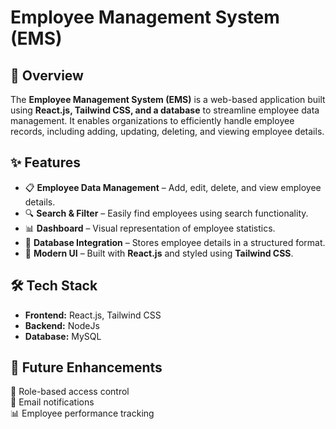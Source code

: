 # Employee Management System (EMS)

## 🚀 Overview  
The **Employee Management System (EMS)** is a web-based application built using **React.js, Tailwind CSS, and a database** to streamline employee data management. It enables organizations to efficiently handle employee records, including adding, updating, deleting, and viewing employee details.

## ✨ Features  
- 📋 **Employee Data Management** – Add, edit, delete, and view employee details.  
- 🔍 **Search & Filter** – Easily find employees using search functionality.  
- 📊 **Dashboard** – Visual representation of employee statistics.  
- 💾 **Database Integration** – Stores employee details in a structured format.  
- 🎨 **Modern UI** – Built with **React.js** and styled using **Tailwind CSS**.  

## 🛠️ Tech Stack  
- **Frontend:** React.js, Tailwind CSS  
- **Backend:** NodeJs 
- **Database:** MySQL  


## 📌 Future Enhancements <br> 
🔐 Role-based access control <br> 
📧 Email notifications <br> 
📊 Employee performance tracking <br> 
